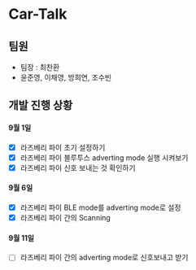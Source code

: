 # Car-Talk

## 팀원
- 팀장 : 최찬환
- 윤준영, 이채영, 방희연, 조수빈


## 개발 진행 상황

#### 9월 1일
- [X] 라즈베리 파이 초기 설정하기
- [X] 라즈베리 파이 블루투스 adverting mode 실행 시켜보기
- [X] 라즈베리 파이 신호 보내는 것 확인하기

#### 9월 6일
- [X] 라즈베리 파이 BLE mode를 adverting mode로 설정
- [X] 라즈베리 파이 간의 Scanning

#### 9월 11일
- [ ] 라즈베리 파이 간의 adverting mode로 신호보내고 받기
